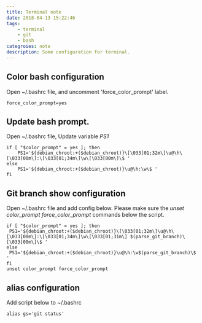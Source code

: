 ```yaml
---
title: Terminal note
date: 2018-04-13 15:22:46
tags:
	- terminal
	- git
	- bash
categroies: note
description: Some configuration for terminal.
---
```


## Color bash configuration
Open ~/.bashrc file, and uncomment 'force_color_prompt' label.
```
force_color_prompt=yes
```

## Update bash prompt.
Open ~/.bashrc file, Update variable *PS1*
```
if [ "$color_prompt" = yes ]; then
    PS1='${debian_chroot:+($debian_chroot)}\[\033[01;32m\]\u@\h\[\033[00m\]:\[\033[01;34m\]\w\[\033[00m\]\$ '
else
    PS1='${debian_chroot:+($debian_chroot)}\u@\h:\w\$ '
fi
```

## Git branch show configuration
Open ~/.bashrc file and add config below.
Please make sure the *unset color_prompt force_color_prompt* commands below the script.
```
if [ "$color_prompt" = yes ]; then
 PS1='${debian_chroot:+($debian_chroot)}\[\033[01;32m\]\u@\h\[\033[00m\]:\[\033[01;34m\]\w\[\033[01;31m\] $(parse_git_branch)\[\033[00m\]\$ '
else
 PS1='${debian_chroot:+($debian_chroot)}\u@\h:\w$(parse_git_branch)\$ '
fi
unset color_prompt force_color_prompt
```

## alias configuration
Add script below to ~/.bashrc
```
alias gs='git status'
```
